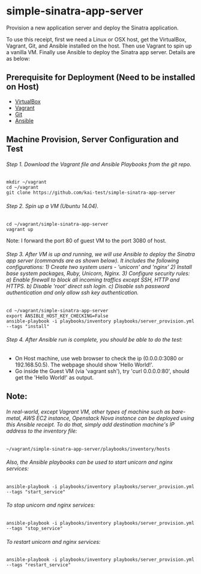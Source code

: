 # simple-sinatra-app-server
Provision a new application server and deploy the Sinatra application. 

To use this receipt, first we need a Linux or OSX host, get the VirtualBox, Vagrant, Git, and Ansible installed on the host. Then use Vagrant to spin up a vanilla VM. Finally use Ansible to deploy the Sinatra app server. Details are as below:

## Prerequisite for Deployment (Need to be installed on Host)
* [VirtualBox](https://www.virtualbox.org/)
* [Vagrant](https://www.vagrantup.com/)
* [Git](https://git-scm.com/book/en/v2/Getting-Started-Installing-Git)
* [Ansible](http://docs.ansible.com/ansible/intro_installation.html#installing-the-control-machine)

## Machine Provision, Server Configuration and Test 
######  Step 1. Download the Vagrant file and Ansible Playbooks from the git repo.

    mkdir ~/vagrant
    cd ~/vagrant
    git clone https://github.com/kai-test/simple-sinatra-app-server



######  Step 2. Spin up a VM (Ubuntu 14.04). 

    cd ~/vagrant/simple-sinatra-app-server
    vagrant up

Note: I forward the port 80 of guest VM to the port 3080 of host.


######  Step 3. After VM is up and running, we will use Ansible to deploy the Sinatra app server (commands are as shown below). It includes the following configurations: 1) Create two system users - 'unicorn' and 'nginx'  2) Install base system packages, Ruby, Unicorn, Nginx. 3) Configure security rules: a) Enable firewall to block all incoming traffics except SSH, HTTP and HTTPS. b) Disable 'root' direct ssh login. c) Disable ssh password authentication and only allow ssh key authentication.

    cd ~/vagrant/simple-sinatra-app-server
    export ANSIBLE_HOST_KEY_CHECKING=False
    ansible-playbook -i playbooks/inventory playbooks/server_provision.yml --tags "install"


######  Step 4. After Ansible run is complete, you should be able to do the test:   
* On Host machine, use web browser to check the ip (0.0.0.0:3080 or 192.168.50.5).  The webpage should show 'Hello World!'.
* Go inside the Guest VM (via 'vagrant ssh'), try 'curl 0.0.0.0:80', should  get the 'Hello World!' as output.


## Note:
###### In real-world, except Vagrant VM, other types of machine such as bare-metal, AWS EC2 instance, Openstack Nova instance can be deployed using this Ansible receipt. To do that, simply add destination machine's IP address to the inventory file: 


    ~/vagrant/simple-sinatra-app-server/playbooks/inventory/hosts


###### Also, the Ansible playbooks can be used to start unicorn and nginx services:


    ansible-playbook -i playbooks/inventory playbooks/server_provision.yml --tags "start_service"


###### To stop unicorn and nginx services:


    ansible-playbook -i playbooks/inventory playbooks/server_provision.yml --tags "stop_service"


###### To restart unicorn and nginx services:


    ansible-playbook -i playbooks/inventory playbooks/server_provision.yml --tags "restart_service"

